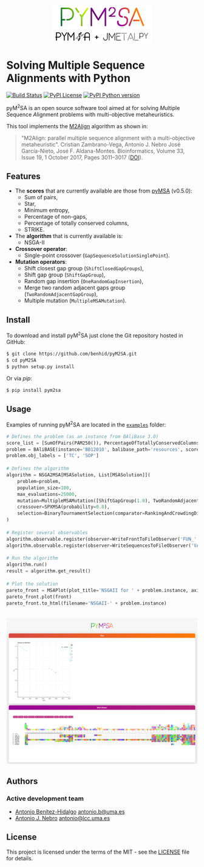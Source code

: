 <p align="center">
  <br/>
  <img src=resources/pym2sa.png alt="pyM2SA">
  <br/>
</p>

# Solving Multiple Sequence Alignments with Python
[![Build Status](https://img.shields.io/travis/benhid/pyM2SA.svg?branch=master?style=flat-square)](https://travis-ci.org/benhid/pyM2SA)
[![PyPI License](https://img.shields.io/pypi/l/pyM2SA.svg?style=flat-square)]()
[![PyPI Python version](https://img.shields.io/pypi/pyversions/pyM2SA.svg?style=flat-square)]()

pyM<sup>2</sup>SA is an open source software tool aimed at for solving
*M*ultiple *S*equence *A*lignment problems with multi-objective metaheuristics.

This tool implements the [M2Align](https://github.com/KhaosResearch/M2Align) algorithm as shown in:

> "M2Align: parallel multiple sequence alignment with a multi-objective metaheuristic". Cristian Zambrano-Vega, Antonio J. Nebro José García-Nieto, José F. Aldana-Montes. Bioinformatics, Volume 33, Issue 19, 1 October 2017, Pages 3011–3017 ([DOI](https://doi.org/10.1093/bioinformatics/btx338)).

## Features
* The **scores** that are currently available are those from [pyMSA](https://github.com/benhid/pyMSA) (v0.5.0):
    * Sum of pairs,
    * Star,
    * Minimum entropy,
    * Percentage of non-gaps,
    * Percentage of totally conserved columns,
    * STRIKE.
* The **algorithm** that is currently available is:
    * NSGA-II
* **Crossover operator**:
    * Single-point crossover (`GapSequenceSolutionSinglePoint`).
* **Mutation operators**:
    * Shift closest gap group (`ShiftClosedGapGroups`),
    * Shift gap group (`ShiftGapGroup`),
    * Random gap insertion (`OneRandomGapInsertion`),
    * Merge two random adjacent gaps group (`TwoRandomAdjacentGapGroup`),
    * Multiple mutation (`MultipleMSAMutation`).

## Install
To download and install pyM<sup>2</sup>SA just clone the Git repository hosted in GitHub:

```bash
$ git clone https://github.com/benhid/pyM2SA.git
$ cd pyM2SA
$ python setup.py install
```

Or via *pip*:

```bash
$ pip install pym2sa
```

## Usage
Examples of running pyM<sup>2</sup>SA are located in the [`examples`](examples/) folder:

```python
# Defines the problem (as an instance from BAliBase 3.0)
score_list = [SumOfPairs(PAM250()), PercentageOfTotallyConservedColumns()]
problem = BAliBASE(instance='BB12010', balibase_path='resources', score_list=score_list)
problem.obj_labels = ['TC', 'SOP']

# Defines the algorithm
algorithm = NSGA2MSA[MSASolution, List[MSASolution]](
    problem=problem,
    population_size=100,
    max_evaluations=25000,
    mutation=MultipleMSAMutation([ShiftGapGroup(1.0), TwoRandomAdjacentGapGroup(1.0)], global_probability=0.2),
    crossover=SPXMSA(probability=0.8),
    selection=BinaryTournamentSelection(comparator=RankingAndCrowdingDistanceComparator())
)

# Register several observables
algorithm.observable.register(observer=WriteFrontToFileObserver('FUN_' + problem.instance))
algorithm.observable.register(observer=WriteSequencesToFileObserver('VAR_' + problem.instance))

# Run the algorithm
algorithm.run()
result = algorithm.get_result()

# Plot the solution
pareto_front = MSAPlot(plot_title='NSGAII for ' + problem.instance, axis_labels=problem.obj_labels)
pareto_front.plot(front)
pareto_front.to_html(filename='NSGAII-' + problem.instance)
```

<p align="center">
  <br/>
  <img src=resources/msaviewer.png alt="Interactive MSA viewer">
  <br/>
</p>

## Authors
### Active development team
* [Antonio Benítez-Hidalgo](https://benhid.github.io/about/) <antonio.b@uma.es>
* [Antonio J. Nebro](http://www.lcc.uma.es/%7Eantonio/) <antonio@lcc.uma.es>

## License
This project is licensed under the terms of the MIT - see the [LICENSE](LICENSE) file for details.
